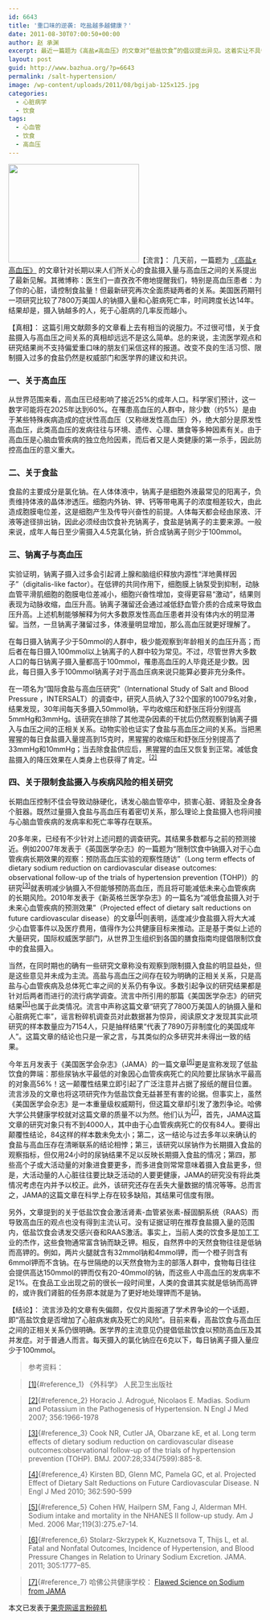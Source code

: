```yaml
---
id: 6643
title: '重口味的逆袭: 吃盐越多越健康？'
date: 2011-08-30T07:00:50+00:00
author: 赵 承渊
excerpt: 最近一篇题为《高盐≠高血压》的文章对“低盐饮食”的倡议提出异见。这着实让不具备专业知识的公众在面对高盐和低盐的选择时左右为难。目前来看，高盐饮食与高血压之间的正相关关系是很明确的，也因此，医学界的主流意见仍是提倡低盐饮食以预防高血压及其并发症。
layout: post
guid: http://www.bazhua.org/?p=6643
permalink: /salt-hypertension/
image: /wp-content/uploads/2011/08/bgijab-125x125.jpg
categories:
  - 心脏病学
  - 饮食
tags:
  - 心血管
  - 饮食
  - 高血压
---
```

[<img class="alignleft noborder size-full wp-image-6823" title="bgijab" src="/wp-content/uploads/2011/08/bgijab.jpg" alt="" width="260" height="196" srcset="/wp-content/uploads/2011/08/bgijab.jpg 260w, /wp-content/uploads/2011/08/bgijab-150x113.jpg 150w, /wp-content/uploads/2011/08/bgijab-80x60.jpg 80w" sizes="(max-width: 260px) 100vw, 260px" />](/wp-content/uploads/2011/08/bgijab.jpg)【流言】： 几天前，一篇题为 <a href="http://www.nbweekly.com/news/tech/201108/26983.aspx" target="_blank">《高盐≠高血压》</a> 的文章针对长期以来人们所关心的食盐摄入量与高血压之间的关系提出了最新见解。其微博称：医生们一直孜孜不倦地提醒我们，特别是高血压患者：为了你的心脏，请控制食盐量！但最新研究再次全面质疑两者的关系。美国医药期刊一项研究比较了7800万美国人的钠摄入量和心脏病死亡率，时间跨度长达14年。结果却是，摄入钠越多的人，死于心脏病的几率反而越小。

<div style="display: none">
  <a href='http://www.healthfitnessremedies.com/natural-bodybuilding-diet-tom-venutos-burn-fat-program-review/' title='foods that burn fat'>foods that burn fat</a>
</div>

【真相】： 这篇引用文献颇多的文章看上去有相当的说服力。不过很可惜，关于食盐摄入与高血压之间关系的真相却远远不是这么简单。总的来说，主流医学观点和研究结果尚不支持偏爱重口味的朋友们采信这样的报道。改变不良的生活习惯、限制摄入过多的食盐仍然是权威部门和医学界的建议和共识。

### 一、关于高血压

从世界范围来看，高血压已经影响了接近25%的成年人口。科学家们预计，这一数字可能将在2025年达到60%。在罹患高血压的人群中，除少数（约5%）是由于某些特殊疾病造成的症状性高血压（又称继发性高血压）外，绝大部分是原发性高血压，此类高血压的发病往往与环境、遗传、心理、膳食等多种因素有关。由于高血压是心脑血管疾病的独立危险因素，而后者又是人类健康的第一杀手，因此防控高血压的意义重大。

### 二、关于食盐

食盐的主要成分是氯化钠。在人体体液中，钠离子是细胞外液最常见的阳离子，负责维持体液的晶体渗透压。细胞内外钠、钾、钙等带电离子的浓度相差较大，由此造成胞膜电位差，这是细胞产生及传导兴奋性的前提。人体每天都会经由尿液、汗液等途径排出钠，因此必须经由饮食补充钠离子，食盐是钠离子的主要来源。一般来说，成年人每日至少需摄入4.5克氯化钠，折合成钠离子则少于100mmol。

### 三、钠离子与高血压

实验证明，钠离子摄入过多会引起肾上腺和脑组织释放内源性“洋地黄样因子”（digitalis-like factor）。在低钾的共同作用下，细胞膜上钠泵受到抑制，动脉血管平滑肌细胞的胞膜电位差减小，细胞兴奋性增加，变得更容易“激动”，结果则表现为动脉收缩，血压升高。钠离子潴留还会通过减低舒血管介质的合成来导致血压升高。上述机制能够解释为何大多数原发性高血压患者并没有体内水的明显滞留。当然，一旦钠离子潴留过多，体液量明显增加，那么高血压就更好理解了。

在每日摄入钠离子少于50mmol的人群中，极少能观察到年龄相关的血压升高；而后者在每日摄入100mmol以上钠离子的人群中较为常见。不过，尽管世界大多数人口的每日钠离子摄入量都高于100mmol，罹患高血压的人毕竟还是少数。因此，每日摄入多于100mmol钠离子对于高血压病来说只能算必要非充分条件。

在一项名为“国际食盐与高血压研究”（International Study of Salt and Blood Pressure ，INTERSALT）的调查中，研究人员纳入了32个国家的10079名对象，结果发现，30年间每天多摄入50mmol钠，平均收缩压和舒张压将分别提高5mmHg和3mmHg。该研究在排除了其他混杂因素的干扰后仍然观察到钠离子摄入与血压之间的正相关关系。动物实验也证实了食盐与高血压之间的关系。当把黑猩猩的每日食盐摄入量提高到15克时，黑猩猩的收缩压和舒张压分别提高了33mmHg和10mmHg；当去除食盐供应后，黑猩猩的血压又恢复到正常。减低食盐摄入的降压效果在人类身上也获得了肯定。<sup><a id="content_reference_2" href="#reference_2">[2]</a></sup>

### 四、关于限制食盐摄入与疾病风险的相关研究

长期血压控制不佳会导致动脉硬化，诱发心脑血管卒中，损害心脏、肾脏及全身各个脏器。既然过量摄入食盐与高血压有着密切关系，那么理论上食盐摄入也将间接与心脑血管疾病的发病率和死亡率等存在联系。

20多年来，已经有不少针对上述问题的调查研究。其结果多数都与之前的预测接近。例如2007年发表于《英国医学杂志》的一篇题为“限制饮食中钠摄入对于心血管疾病长期效果的观察：预防高血压实验的观察性随访”（Long term effects of dietary sodium reduction on cardiovascular disease outcomes: observational follow-up of the trials of hypertension prevention (TOHP)）的研究<sup><a id="content_reference_3" href="#reference_3">[3]</a></sup>就表明减少钠摄入不但能够预防高血压，而且将可能减低未来心血管疾病的长期风险。2010年发表于《新英格兰医学杂志》的一篇名为“减低食盐摄入对于未来心血管疾病的预测效果”（Projected effect of dietary salt reductions on future cardiovascular disease）的文章<sup><a id="content_reference_4" href="#reference_4">[4]</a></sup>则表明，适度减少食盐摄入将大大减少心血管事件以及医疗费用，值得作为公共健康目标来推动。正是基于类似上述的大量研究，国际权威医学部门，从世界卫生组织到各国的膳食指南均提倡限制饮食中的食盐摄入。

当然，在同时期也的确有一些研究文章称没有观察到限制摄入食盐的明显益处，但是这些意见并未成为主流。高盐与高血压之间存在较为明确的正相关关系，只是高盐与心血管疾病及总体死亡率之间的关系仍有争议。多数引起争议的研究结果都是针对后两者而进行的流行病学调查。流言中所引用的那篇《美国医学杂志》的研究结果<sup><a id="content_reference_5" href="#reference_5">[5]</a></sup>也属于此类情况。流言中声称这篇文章“研究了7800万美国人的钠摄入量和心脏病死亡率”，谣言粉碎机调查员对此数据甚为惊异，阅读原文才发现其实此项研究的样本数量应为7154人，只是抽样结果“代表了7890万非制度化的美国成年人”。这篇文章的结论也只是一家之言，与其类似的众多研究并未得出一致的结果。

今年五月发表于《美国医学会杂志》（JAMA）的一篇文章<sup><a id="content_reference_6" href="#reference_6">[6]</a></sup>更是宣称发现了低盐饮食的弊端：那些尿钠水平最低的对象因心血管疾病死亡的风险要比尿钠水平最高的对象高56%！这一颠覆性结果立即引起了广泛注意并占据了报纸的醒目位置。流言涉及的文章也将这项研究作为低盐饮食无益甚至有害的论据。但事实上，虽然《美国医学会杂志》是一本重量级权威期刊，但这篇文章却引发了激烈争论。哈佛大学公共健康学校就对这篇文章的质量不以为然。他们认为<sup><a id="content_reference_7" href="#reference_7">[7]</a></sup>，首先，JAMA这篇文章的研究对象只有不到4000人，其中由于心血管疾病死亡的仅有84人。要得出颠覆性结论，84这样的样本数未免太小；第二，这一结论与过去多年以来确认的食盐与高血压存在清晰联系的结论相悖；第三，该研究以尿钠作为长期摄入食盐的观察指标，但仅用24小时的尿钠结果不足以反映长期摄入食盐的情况；第四，那些高个子或大活动量的对象进食要更多，而多进食则常常意味着摄入食盐更多，但是，大活动量的人心脏往往要比缺乏活动的人要更健康，JAMA的研究没有将此类情况考虑在内并予以校正。此外，该研究还存在丢失大量数据的情况等等。总而言之，JAMA的这篇文章在科学上存在较多缺陷，其结果可信度有限。

另外，文章提到的关于低盐饮食会激活肾素-血管紧张素-醛固酮系统（RAAS）而导致高血压的观点也没有得到主流认可。没有证据证明在推荐食盐摄入量的范围内，低盐饮食会诱发交感兴奋和RAAS激活。事实上，当前人类的饮食多是加工工业的杰作，这些食物通常富含钠而缺乏钾。相反，自然界中的天然食物往往是低钠而高钾的。例如，两片火腿就含有32mmol钠和4mmol钾，而一个橙子则含有6mmol钾而不含钠。在与世隔绝的以天然食物为主的部落人群中，食物每日往往会提供高达150mmol的钾而仅有20-40mmol的钠，而这些人中高血压的发病率不足1%。在食品工业出现之前的很长一段时间里，人类的食谱其实就是低钠而高钾的，或许我们肾脏的任务原本就是为了更好地处理钾而不是钠。

【结论】： 流言涉及的文章有失偏颇，仅仅片面报道了学术界争论的一个话题，即“高盐饮食是否增加了心脏病发病及死亡的风险”。目前来看，高盐饮食与高血压之间的正相关关系仍很明确。医学界的主流意见仍提倡低盐饮食以预防高血压及其并发症。对于普通人而言。每天摄入的氯化钠应在6克以下，每日钠离子摄入量应少于100mmol。

> 参考资料：
  
> [[1]](#content_reference_1){#reference_1} 《外科学》 人民卫生出版社
  
> [[2]](#content_reference_2){#reference_2} Horacio J. Adrogué, Nicolaos E. Madias. Sodium and Potassium in the Pathogenesis of Hypertension. N Engl J Med 2007; 356:1966-1978
  
> [[3]](#content_reference_3){#reference_3} Cook NR, Cutler JA, Obarzane kE, et al. Long term effects of dietary sodium reduction on cardiovascular disease outcomes:observational follow-up of the trials of hypertension prevention (TOHP). BMJ. 2007:28;334(7599):885-8.
  
> [[4]](#content_reference_4){#reference_4} Kirsten BD, Glenn MC, Pamela GC, et al. Projected Effect of Dietary Salt Reductions on Future Cardiovascular Disease. N Engl J Med 2010; 362:590-599
  
> [[5]](#content_reference_5){#reference_5} Cohen HW, Hailpern SM, Fang J, Alderman MH. Sodium intake and mortality in the NHANES II follow-up study. Am J Med. 2006 Mar;119(3):275.e7-14.
  
> [[6]](#content_reference_6){#reference_6} Stolarz-Skrzypek K, Kuznetsova T, Thijs L, et al. Fatal and Nonfatal Outcomes, Incidence of Hypertension, and Blood Pressure Changes in Relation to Urinary Sodium Excretion. JAMA. 2011; 305:1777–85.
  
> [[7]](#content_reference_7){#reference_7} 哈佛公共健康学校： [Flawed Science on Sodium from JAMA](http://www.hsph.harvard.edu/nutritionsource/salt/jama-sodium-study-flawed/)

<pre>本文已发表于<a href="http://www.guokr.com/article/58388/#id12">果壳网谣言粉碎机</a></pre>

<div style="display: none">
  zp8497586rq
</div>
